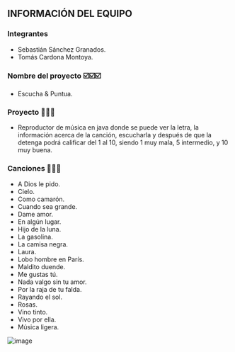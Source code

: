 

## INFORMACIÓN DEL EQUIPO
### Integrantes

- Sebastián Sánchez Granados.
- Tomás Cardona Montoya.

### Nombre del proyecto ☑️☑️☑️

- Escucha & Puntua.

### Proyecto 🎵🎵🎵

- Reproductor de música en java donde se puede ver la letra, la información acerca de la canción, escucharla y después de que la detenga podrá calificar del 1 al 10, siendo 1 muy mala, 5 intermedio, y 10 muy buena.

### Canciones 📑📑📑

- A Dios le pido.
- Cielo.
- Como camarón.
- Cuando sea grande.
- Dame amor.
- En algún lugar.
- Hijo de la luna.
- La gasolina.
- La camisa negra.
- Laura.
- Lobo hombre en París.
- Maldito duende.
- Me gustas tú.
- Nada valgo sin tu amor.
- Por la raja de tu falda.
- Rayando el sol.
- Rosas.
- Vino tinto.
- Vivo por ella.
- Música ligera.


![image](https://user-images.githubusercontent.com/77684279/114279257-56607300-99f9-11eb-9f5b-25a75344b846.png)
